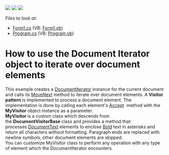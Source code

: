 <!-- default badges list -->
![](https://img.shields.io/endpoint?url=https://codecentral.devexpress.com/api/v1/VersionRange/128611530/16.1.4%2B)
[![](https://img.shields.io/badge/Open_in_DevExpress_Support_Center-FF7200?style=flat-square&logo=DevExpress&logoColor=white)](https://supportcenter.devexpress.com/ticket/details/T384347)
[![](https://img.shields.io/badge/📖_How_to_use_DevExpress_Examples-e9f6fc?style=flat-square)](https://docs.devexpress.com/GeneralInformation/403183)
<!-- default badges end -->
<!-- default file list -->
*Files to look at*:

* [Form1.cs](./CS/DocumentIteratorExample/Form1.cs) (VB: [Form1.vb](./VB/DocumentIteratorExample/Form1.vb))
* [Program.cs](./CS/DocumentIteratorExample/Program.cs) (VB: [Program.vb](./VB/DocumentIteratorExample/Program.vb))
<!-- default file list end -->
# How to use the Document Iterator object to iterate over document elements


This example creates a <a href="http://help.devexpress.com/#CoreLibraries/clsDevExpressXtraRichEditAPINativeDocumentIteratortopic">DocumentIterator</a> instance for the current document and calls its <a href="http://help.devexpress.com/#CoreLibraries/DevExpressXtraRichEditAPINativeDocumentIterator_MoveNexttopic">MoveNext</a> method to iterate over document elements. A <strong>Visitor pattern </strong>is implemented to process a document element. The implementation is done by calling each element's <a href="http://help.devexpress.com/#CoreLibraries/DevExpressXtraRichEditAPINativeIDocumentElement_Accepttopic">Accept</a>  method with the <strong>MyVisitor</strong> object instance as a parameter. <strong><br>MyVisitor </strong>is a custom class which descends from the <strong>DocumentVisitorBase </strong>class and provides a method that processes <a href="http://help.devexpress.com/#CoreLibraries/clsDevExpressXtraRichEditAPINativeDocumentTexttopic">DocumentText</a> elements to enclose <a href="http://help.devexpress.com/#CoreLibraries/DevExpressXtraRichEditAPINativeCharacterPropertiesBase_Boldtopic">Bold</a> text in asterisks and return all characters without formatting. Paragraph ends are replaced with newline symbols, other document elements are skipped.<br>You can customize MyVisitor class to perform any operation with any type of element which the DocumentIterator encounters.

<br/>


